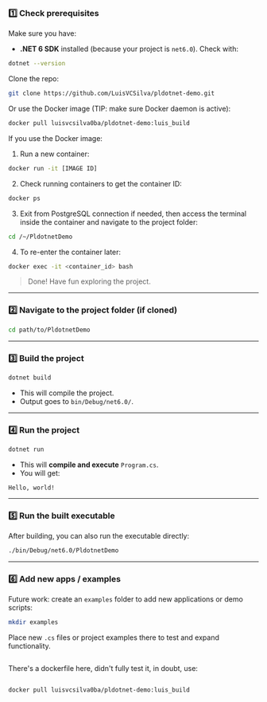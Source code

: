 ### 1️⃣ Check prerequisites

Make sure you have:

* **.NET 6 SDK** installed (because your project is `net6.0`).
  Check with:

```bash
dotnet --version
````

Clone the repo:

```bash
git clone https://github.com/LuisVCSilva/pldotnet-demo.git
```

Or use the Docker image (TIP: make sure Docker daemon is active):

```bash
docker pull luisvcsilva0ba/pldotnet-demo:luis_build
```

If you use the Docker image:

1. Run a new container:

```bash
docker run -it [IMAGE ID]
```

2. Check running containers to get the container ID:

```bash
docker ps
```

3. Exit from PostgreSQL connection if needed, then access the terminal inside the container and navigate to the project folder:

```bash
cd /~/PldotnetDemo
```

4. To re-enter the container later:

```bash
docker exec -it <container_id> bash
```

> Done! Have fun exploring the project.

---

### 2️⃣ Navigate to the project folder (if cloned)

```bash
cd path/to/PldotnetDemo
```

---

### 3️⃣ Build the project

```bash
dotnet build
```

* This will compile the project.
* Output goes to `bin/Debug/net6.0/`.

---

### 4️⃣ Run the project

```bash
dotnet run
```

* This will **compile and execute** `Program.cs`.
* You will get:

```
Hello, world!
```

---

### 5️⃣ Run the built executable

After building, you can also run the executable directly:

```bash
./bin/Debug/net6.0/PldotnetDemo
```

---

### 6️⃣ Add new apps / examples

Future work: create an `examples` folder to add new applications or demo scripts:

```bash
mkdir examples
```

Place new `.cs` files or project examples there to test and expand functionality.

```
```
There's a dockerfile here, didn't fully test it, in doubt, use:

```bash

docker pull luisvcsilva0ba/pldotnet-demo:luis_build
```
